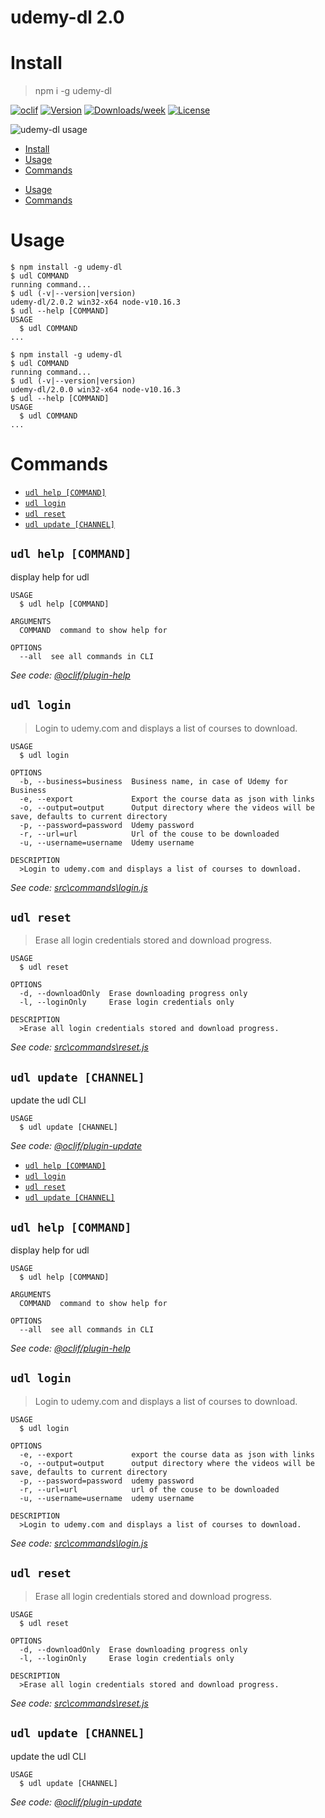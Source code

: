 udemy-dl 2.0
========

# Install
>npm i -g udemy-dl

[![oclif](https://img.shields.io/badge/cli-oclif-brightgreen.svg)](https://oclif.io)
[![Version](https://img.shields.io/npm/v/udemy-dl.svg)](https://npmjs.org/package/udemy-dl)
[![Downloads/week](https://img.shields.io/npm/dw/udemy-dl.svg)](https://npmjs.org/package/udemy-dl)
[![License](https://img.shields.io/npm/l/udemy-dl.svg)](https://github.com/riazXrazor/udemy-dl/blob/master/package.json)

![udemy-dl usage](https://raw.githubusercontent.com/riazXrazor/udemy-dl/master/assets/udemy-dl.gif)

<!-- toc -->
* [Install](#install)
* [Usage](#usage)
* [Commands](#commands)
<!-- tocstop -->
* [Usage](#usage)
* [Commands](#commands)
<!-- tocstop -->
# Usage
<!-- usage -->
```sh-session
$ npm install -g udemy-dl
$ udl COMMAND
running command...
$ udl (-v|--version|version)
udemy-dl/2.0.2 win32-x64 node-v10.16.3
$ udl --help [COMMAND]
USAGE
  $ udl COMMAND
...
```
<!-- usagestop -->
```sh-session
$ npm install -g udemy-dl
$ udl COMMAND
running command...
$ udl (-v|--version|version)
udemy-dl/2.0.0 win32-x64 node-v10.16.3
$ udl --help [COMMAND]
USAGE
  $ udl COMMAND
...
```
<!-- usagestop -->
# Commands
<!-- commands -->
* [`udl help [COMMAND]`](#udl-help-command)
* [`udl login`](#udl-login)
* [`udl reset`](#udl-reset)
* [`udl update [CHANNEL]`](#udl-update-channel)

## `udl help [COMMAND]`

display help for udl

```
USAGE
  $ udl help [COMMAND]

ARGUMENTS
  COMMAND  command to show help for

OPTIONS
  --all  see all commands in CLI
```

_See code: [@oclif/plugin-help](https://github.com/oclif/plugin-help/blob/v2.2.1/src\commands\help.ts)_

## `udl login`

>Login to udemy.com and displays a list of courses to download.

```
USAGE
  $ udl login

OPTIONS
  -b, --business=business  Business name, in case of Udemy for Business
  -e, --export             Export the course data as json with links
  -o, --output=output      Output directory where the videos will be save, defaults to current directory
  -p, --password=password  Udemy password
  -r, --url=url            Url of the couse to be downloaded
  -u, --username=username  Udemy username

DESCRIPTION
  >Login to udemy.com and displays a list of courses to download.
```

_See code: [src\commands\login.js](https://github.com/riazXrazor/udemy-dl/blob/v2.0.2/src\commands\login.js)_

## `udl reset`

>Erase all login credentials stored and download progress.

```
USAGE
  $ udl reset

OPTIONS
  -d, --downloadOnly  Erase downloading progress only
  -l, --loginOnly     Erase login credentials only

DESCRIPTION
  >Erase all login credentials stored and download progress.
```

_See code: [src\commands\reset.js](https://github.com/riazXrazor/udemy-dl/blob/v2.0.2/src\commands\reset.js)_

## `udl update [CHANNEL]`

update the udl CLI

```
USAGE
  $ udl update [CHANNEL]
```

_See code: [@oclif/plugin-update](https://github.com/oclif/plugin-update/blob/v1.3.9/src\commands\update.ts)_
<!-- commandsstop -->
* [`udl help [COMMAND]`](#udl-help-command)
* [`udl login`](#udl-login)
* [`udl reset`](#udl-reset)
* [`udl update [CHANNEL]`](#udl-update-channel)

## `udl help [COMMAND]`

display help for udl

```
USAGE
  $ udl help [COMMAND]

ARGUMENTS
  COMMAND  command to show help for

OPTIONS
  --all  see all commands in CLI
```

_See code: [@oclif/plugin-help](https://github.com/oclif/plugin-help/blob/v2.2.1/src\commands\help.ts)_

## `udl login`

>Login to udemy.com and displays a list of courses to download.

```
USAGE
  $ udl login

OPTIONS
  -e, --export             export the course data as json with links
  -o, --output=output      output directory where the videos will be save, defaults to current directory
  -p, --password=password  udemy password
  -r, --url=url            url of the couse to be downloaded
  -u, --username=username  udemy username

DESCRIPTION
  >Login to udemy.com and displays a list of courses to download.
```

_See code: [src\commands\login.js](https://github.com/riazXrazor/udemy-dl/blob/v2.0.0/src\commands\login.js)_

## `udl reset`

>Erase all login credentials stored and download progress.

```
USAGE
  $ udl reset

OPTIONS
  -d, --downloadOnly  Erase downloading progress only
  -l, --loginOnly     Erase login credentials only

DESCRIPTION
  >Erase all login credentials stored and download progress.
```

_See code: [src\commands\reset.js](https://github.com/riazXrazor/udemy-dl/blob/v2.0.0/src\commands\reset.js)_

## `udl update [CHANNEL]`

update the udl CLI

```
USAGE
  $ udl update [CHANNEL]
```

_See code: [@oclif/plugin-update](https://github.com/oclif/plugin-update/blob/v1.3.9/src\commands\update.ts)_
<!-- commandsstop -->
